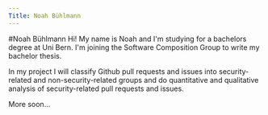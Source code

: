 ```yaml
---
Title: Noah Bühlmann
---
```

#Noah Bühlmann
Hi! My name is Noah and I'm studying for a bachelors degree at Uni Bern. I'm joining the Software Composition Group to write my bachelor thesis.

In my project I will classify Github pull requests and issues into security-related and non-security-related groups and do quantitative and qualitative analysis of security-related pull requests and issues.

More soon...
